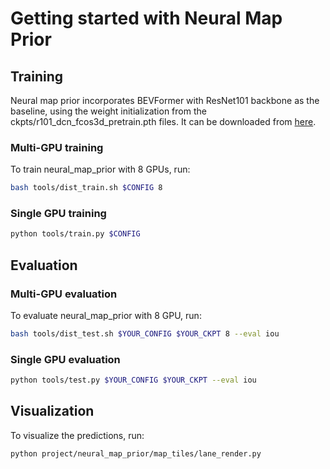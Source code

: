 # Getting started with Neural Map Prior

## Training

Neural map prior incorporates BEVFormer with ResNet101 backbone as the baseline, using the weight initialization from
the ckpts/r101_dcn_fcos3d_pretrain.pth files. It can be downloaded from [here]().

### Multi-GPU training

To train neural_map_prior with 8 GPUs, run:

```bash
bash tools/dist_train.sh $CONFIG 8
```

### Single GPU training

```bash
python tools/train.py $CONFIG
```

## Evaluation

### Multi-GPU evaluation

To evaluate neural_map_prior with 8 GPU, run:

```bash
bash tools/dist_test.sh $YOUR_CONFIG $YOUR_CKPT 8 --eval iou
```

### Single GPU evaluation

```bash
python tools/test.py $YOUR_CONFIG $YOUR_CKPT --eval iou
```

## Visualization

To visualize the predictions, run:

```bash
python project/neural_map_prior/map_tiles/lane_render.py
```
